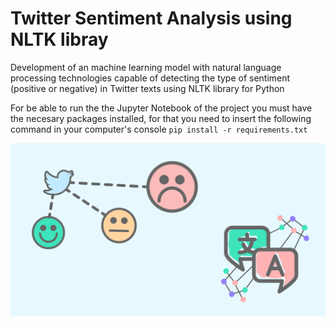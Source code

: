 # Twitter Sentiment Analysis using NLTK libray

Development of an machine learning model with natural language processing technologies capable of detecting the type of sentiment (positive or negative) in Twitter texts using NLTK library for Python

For be able to run the the Jupyter Notebook of the project you must have the necesary packages installed, for that you need to insert the following command in your computer's console `pip install -r requirements.txt`

![Image](data/image.png)